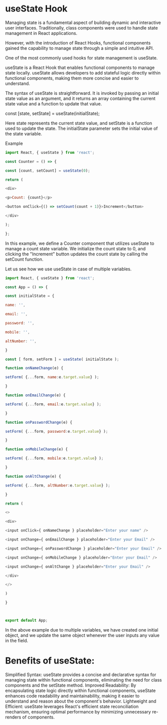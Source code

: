 # useState Hook

Managing state is a fundamental aspect of building dynamic and interactive user interfaces. Traditionally, class components were used to handle state management in React applications.

However, with the introduction of React Hooks, functional components gained the capability to manage state through a simple and intuitive API.

One of the most commonly used hooks for state management is useState.

useState is a React Hook that enables functional components to manage state locally. useState allows developers to add stateful logic directly within functional components, making them more concise and easier to understand.

The syntax of useState is straightforward. It is invoked by passing an initial state value as an argument, and it returns an array containing the current state value and a function to update that value.

const [state, setState] = useState(initialState);

Here state represents the current state value, and setState is a function used to update the state. The initialState parameter sets the initial value of the state variable.



Example
```javascript
import React, { useState } from 'react';

const Counter = () => {

const [count, setCount] = useState(0);

return (

<div>

<p>Count: {count}</p>

<button onClick={() => setCount(count + 1)}>Increment</button>

</div>

);

};
```

In this example, we define a Counter component that utilizes useState to manage a count state variable. We initialize the count state to 0, and clicking the "Increment" button updates the count state by calling the setCount function.



Let us see how we use useState in case of multiple variables.
```javascript
import React, { useState } from 'react';

const App = () => {

const initialState = {

name: '',

email: '',

password: '',

mobile: '',

altNumber: '',

}

const [ form, setForm ] = useState( initialState );

function onNameChange(e) {

setForm( {...form, name:e.target.value} );

}

function onEmailChange(e) {

setForm( {...form, email:e.target.value} );

}

function onPasswordChange(e) {

setForm( {...form, password:e.target.value} );

}

function onMobileChange(e) {

setForm( {...form, mobile:e.target.value} );

}

function onAltChange(e) {

setForm( {...form, altNumber:e.target.value} );

}

return (

<>

<div>

<input onClick={ onNameChange } placeholder="Enter your name" />

<input onChange={ onEmailChange } placeholder="Enter your Email" />

<input onChange={ onPasswordChange } placeholder="Enter your Email" />

<input onChange={ onMobileChange } placeholder="Enter your Email" />

<input onChange={ onAltChange } placeholder="Enter your Email" />

</div>

</>

)

}



export default App;
```

In the above example due to multiple variables, we have created one initial object, and we update the same object whenever the user inputs any value in the field.

# Benefits of useState:

Simplified Syntax: useState provides a concise and declarative syntax for managing state within functional components, eliminating the need for class components and the setState method.
Improved Readability: By encapsulating state logic directly within functional components, useState enhances code readability and maintainability, making it easier to understand and reason about the component's behavior.
Lightweight and Efficient: useState leverages React's efficient state reconciliation mechanism, ensuring optimal performance by minimizing unnecessary re-renders of components.
